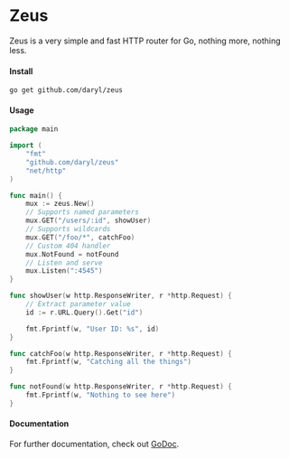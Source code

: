 # Zeus

Zeus is a very simple and fast HTTP router for Go, nothing more, nothing less.

#### Install

    go get github.com/daryl/zeus

#### Usage

```go
package main

import (
    "fmt"
    "github.com/daryl/zeus"
    "net/http"
)

func main() {
    mux := zeus.New()
    // Supports named parameters
    mux.GET("/users/:id", showUser)
    // Supports wildcards
    mux.GET("/foo/*", catchFoo)
    // Custom 404 handler
    mux.NotFound = notFound
    // Listen and serve
    mux.Listen(":4545")
}

func showUser(w http.ResponseWriter, r *http.Request) {
    // Extract parameter value
    id := r.URL.Query().Get("id")

    fmt.Fprintf(w, "User ID: %s", id)
}

func catchFoo(w http.ResponseWriter, r *http.Request) {
    fmt.Fprintf(w, "Catching all the things")
}

func notFound(w http.ResponseWriter, r *http.Request) {
    fmt.Fprintf(w, "Nothing to see here")
}
```

#### Documentation

For further documentation, check out [GoDoc](http://godoc.org/github.com/daryl/zeus).
